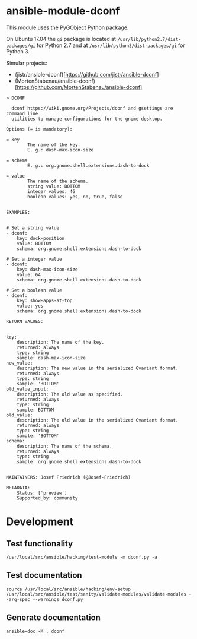 # ansible-module-dconf

This module uses the
[PyGObject](https://pygobject.readthedocs.io/en/latest/) Python package.

On Ubuntu 17.04 the `gi` package is located at
`/usr/lib/python2.7/dist-packages/gi` for Python 2.7 and at
`/usr/lib/python3/dist-packages/gi` for Python 3.

Simular projects:

* (jistr/ansible-dconf)[https://github.com/jistr/ansible-dconf]
* (MortenStabenau/ansible-dconf)[https://github.com/MortenStabenau/ansible-dconf]

```
> DCONF

  dconf https://wiki.gnome.org/Projects/dconf and gsettings are command line
  utilities to manage configurations for the gnome desktop.

Options (= is mandatory):

= key
        The name of the key.
        E. g.: dash-max-icon-size

= schema
        E. g.: org.gnome.shell.extensions.dash-to-dock

= value
        The name of the schema.
        string value: BOTTOM
        integer values: 46
        boolean values: yes, no, true, false


EXAMPLES:


# Set a string value
- dconf:
    key: dock-position
    value: BOTTOM
    schema: org.gnome.shell.extensions.dash-to-dock

# Set a integer value
- dconf:
    key: dash-max-icon-size
    value: 64
    schema: org.gnome.shell.extensions.dash-to-dock

# Set a boolean value
- dconf:
    key: show-apps-at-top
    value: yes
    schema: org.gnome.shell.extensions.dash-to-dock

RETURN VALUES:


key:
    description: The name of the key.
    returned: always
    type: string
    sample: dash-max-icon-size
new_value:
    description: The new value in the serialized Gvariant format.
    returned: always
    type: string
    sample: 'BOTTOM'
old_value_input:
    description: The old value as specified.
    returned: always
    type: string
    sample: BOTTOM
old_value:
    description: The old value in the serialized Gvariant format.
    returned: always
    type: string
    sample: 'BOTTOM'
schema:
    description: The name of the schema.
    returned: always
    type: string
    sample: org.gnome.shell.extensions.dash-to-dock


MAINTAINERS: Josef Friedrich (@Josef-Friedrich)

METADATA:
	Status: ['preview']
	Supported_by: community
```

# Development

## Test functionality

```
/usr/local/src/ansible/hacking/test-module -m dconf.py -a
```

## Test documentation

```
source /usr/local/src/ansible/hacking/env-setup
/usr/local/src/ansible/test/sanity/validate-modules/validate-modules --arg-spec --warnings dconf.py
```

## Generate documentation

```
ansible-doc -M . dconf
```
